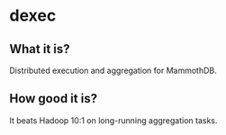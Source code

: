 # dexec

## What it is?

Distributed execution and aggregation for MammothDB.

## How good it is?

It beats Hadoop 10:1 on long-running aggregation tasks.

